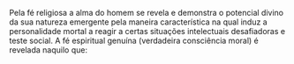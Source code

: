 ﻿Pela fé religiosa a alma do homem se revela e demonstra o potencial divino da sua natureza emergente pela maneira característica na qual induz a personalidade mortal a reagir a certas situações intelectuais desafiadoras e teste social. A fé espiritual genuína (verdadeira consciência moral) é revelada  naquilo que:
